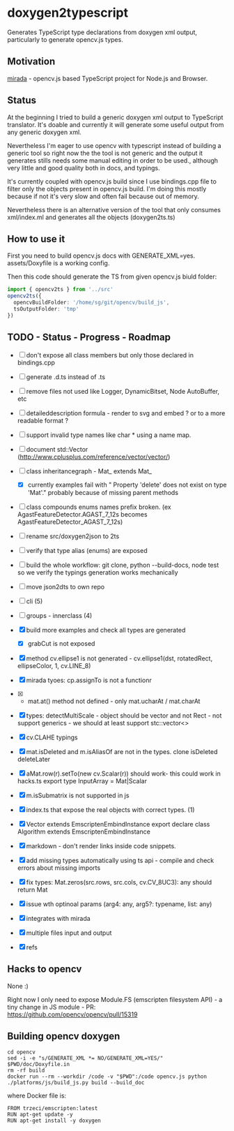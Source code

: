# doxygen2typescript

Generates TypeScript type declarations from doxygen xml output, particularly to generate opencv.js types.

## Motivation

[mirada](https://www.npmjs.com/package/mirada) - opencv.js based TypeScript project for Node.js and Browser.

## Status

At the beginning I tried to build a generic doxygen xml output to TypeScript translator. It's doable and currently it will generate some useful output from any generic doxygen xml.

Nevertheless I'm eager to use opencv with typescript instead of building a generic tool so right now the the tool is not generic and the output it generates stills needs some manual editing in order to be used., although very little and good quality both in docs, and typings. 

It's currently coupled with opencv.js build since I use bindings.cpp file to filter only the objects present in opencv.js build. I'm doing this mostly because if not it's very slow and often fail because out of memory. 

Nevertheless there is an alternative version of the tool that only consumes xml/index.ml and generates all the objects (doxygen2ts.ts)

## How to use it

First you need to build opencv.js docs with GENERATE_XML=yes. assets/Doxyfile is a working config.

Then this code should generate the TS from given opencv.js biuld folder:

```ts
import { opencv2ts } from '../src'
opencv2ts({
  opencvBuildFolder: '/home/sg/git/opencv/build_js',
  tsOutputFolder: 'tmp'
})
```

## TODO - Status - Progress - Roadmap
- [ ] don't expose all class members but only those declared in bindings.cpp
- [ ] generate .d.ts instead of .ts
- [ ] remove files not used like Logger, DynamicBitset, Node AutoBuffer, etc
- [ ] detaileddescription formula - render to svg and embed ? or to a more readable format ? 
- [ ] support invalid type names like char * using a name map. 
- [ ] document std::Vector (http://www.cplusplus.com/reference/vector/vector/)
- [ ] class inheritancegraph - Mat_ extends Mat_
  - [x] currently examples fail with " Property 'delete' does not exist on type 'Mat'." probably because of missing parent methods
- [ ] class compounds enums names prefix broken. (ex AgastFeatureDetector.AGAST_7_12s becomes AgastFeatureDetector_AGAST_7_12s)
- [ ] rename src/doxygen2json to 2ts 
- [ ] verify that type alias (enums) are exposed 
- [ ] build the whole workflow: git clone, python --build-docs, node test so we verify the typings generation works mechanically
- [ ] move json2dts to own repo
- [ ] cli (5)
- [ ] groups - innerclass (4)
- [x] build more examples and check all types are generated
  - [x] grabCut is not exposed
- [x] method cv.ellipse1 is not generated -   cv.ellipse1(dst, rotatedRect, ellipseColor, 1, cv.LINE_8)
- [x] mirada tyoes: cp.assignTo is not a functionr
- [x] - mat.at() method not defined - only mat.ucharAt  / mat.charAt  
- [x] types: detectMultiScale - object should be vector<rect> and not Rect - not support generics - we should at least support stc::vector<>
- [x] cv.CLAHE typings 
- [x] mat.isDeleted and m.isAliasOf are not in the types.  clone  isDeleted  deleteLater 
- [x] aMat.row(r).setTo(new cv.Scalar(r))  should work- this could work in hacks.ts export type  InputArray = Mat|Scalar 
- [x] m.isSubmatrix is not supported in js
- [x] index.ts that expose the real objects with correct types. (1)
- [x]   Vector<T> extends EmscriptenEmbindInstance       export declare class Algorithm extends EmscriptenEmbindInstance 
- [x] markdown - don't render links inside code snippets.
- [x] add missing types automatically using ts api - compile and check errors about missing imports 
- [x] fix types: Mat.zeros(src.rows, src.cols, cv.CV_8UC3): any should return Mat
- [x] issue wth optinoal params  (arg4: any, arg5?: typename, list: any)
- [x] integrates with mirada
- [x] multiple files input and output
- [x] refs
 

## Hacks to opencv

None :) 

Right now I only need to expose Module.FS (emscripten filesystem API) - a tiny change in JS module - PR: https://github.com/opencv/opencv/pull/15319

## Building opencv doxygen

```
cd opencv
sed -i -e "s/GENERATE_XML *= NO/GENERATE_XML=YES/" $PWD/doc/Doxyfile.in
rm -rf build 
docker run --rm --workdir /code -v "$PWD":/code opencv.js python ./platforms/js/build_js.py build --build_doc
```

where Docker file is:

```
FROM trzeci/emscripten:latest
RUN apt-get update -y
RUN apt-get install -y doxygen
```
